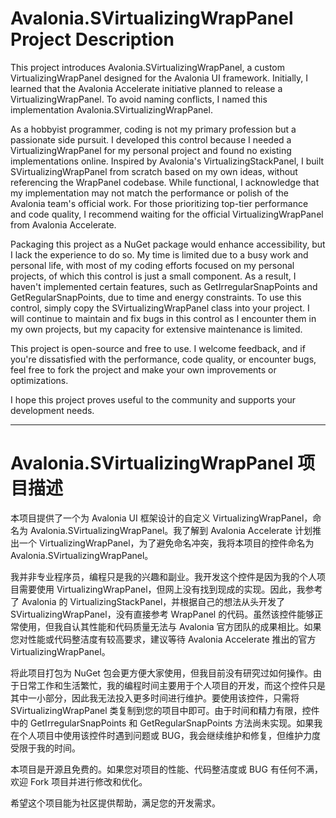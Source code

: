 <h1>Avalonia.SVirtualizingWrapPanel Project Description</h1>

This project introduces Avalonia.SVirtualizingWrapPanel, a custom VirtualizingWrapPanel designed for the Avalonia UI framework. Initially, I learned that the Avalonia Accelerate initiative planned to release a VirtualizingWrapPanel. To avoid naming conflicts, I named this implementation Avalonia.SVirtualizingWrapPanel.

As a hobbyist programmer, coding is not my primary profession but a passionate side pursuit. I developed this control because I needed a VirtualizingWrapPanel for my personal project and found no existing implementations online. Inspired by Avalonia's VirtualizingStackPanel, I built SVirtualizingWrapPanel from scratch based on my own ideas, without referencing the WrapPanel codebase. While functional, I acknowledge that my implementation may not match the performance or polish of the Avalonia team's official work. For those prioritizing top-tier performance and code quality, I recommend waiting for the official VirtualizingWrapPanel from Avalonia Accelerate.

Packaging this project as a NuGet package would enhance accessibility, but I lack the experience to do so. My time is limited due to a busy work and personal life, with most of my coding efforts focused on my personal projects, of which this control is just a small component. As a result, I haven't implemented certain features, such as GetIrregularSnapPoints and GetRegularSnapPoints, due to time and energy constraints. To use this control, simply copy the SVirtualizingWrapPanel class into your project. I will continue to maintain and fix bugs in this control as I encounter them in my own projects, but my capacity for extensive maintenance is limited.

This project is open-source and free to use. I welcome feedback, and if you're dissatisfied with the performance, code quality, or encounter bugs, feel free to fork the project and make your own improvements or optimizations.

I hope this project proves useful to the community and supports your development needs.

<hr>
<h1>Avalonia.SVirtualizingWrapPanel 项目描述</h1>

本项目提供了一个为 Avalonia UI 框架设计的自定义 VirtualizingWrapPanel，命名为 Avalonia.SVirtualizingWrapPanel。我了解到 Avalonia Accelerate 计划推出一个 VirtualizingWrapPanel，为了避免命名冲突，我将本项目的控件命名为 Avalonia.SVirtualizingWrapPanel。

我并非专业程序员，编程只是我的兴趣和副业。我开发这个控件是因为我的个人项目需要使用 VirtualizingWrapPanel，但网上没有找到现成的实现。因此，我参考了 Avalonia 的 VirtualizingStackPanel，并根据自己的想法从头开发了 SVirtualizingWrapPanel，没有直接参考 WrapPanel 的代码。虽然该控件能够正常使用，但我自认其性能和代码质量无法与 Avalonia 官方团队的成果相比。如果您对性能或代码整洁度有较高要求，建议等待 Avalonia Accelerate 推出的官方 VirtualizingWrapPanel。

将此项目打包为 NuGet 包会更方便大家使用，但我目前没有研究过如何操作。由于日常工作和生活繁忙，我的编程时间主要用于个人项目的开发，而这个控件只是其中一小部分，因此我无法投入更多时间进行维护。要使用该控件，只需将 SVirtualizingWrapPanel 类复制到您的项目中即可。由于时间和精力有限，控件中的 GetIrregularSnapPoints 和 GetRegularSnapPoints 方法尚未实现。如果我在个人项目中使用该控件时遇到问题或 BUG，我会继续维护和修复，但维护力度受限于我的时间。

本项目是开源且免费的。如果您对项目的性能、代码整洁度或 BUG 有任何不满，欢迎 Fork 项目并进行修改和优化。

希望这个项目能为社区提供帮助，满足您的开发需求。
